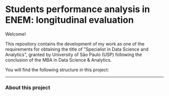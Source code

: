 # Students performance analysis in ENEM: longitudinal evaluation

Welcome! 

This repository contains the development of my work as one of the requirements for obtaining the title of "Specialist in Data Science and Analytics", granted by University of São Paulo (USP) following the conclusion of the MBA in Data Science & Analytics.

You will find the following structure in this project:
___

### About this project



